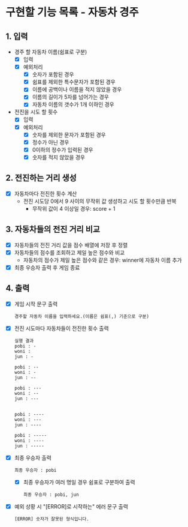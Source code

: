 # 구현할 기능 목록 - 자동차 경주

## 1. 입력

- 경주 할 자동차 이름(쉼표로 구분)
  - [x] 입력 
  - [x] 예외처리
     -  [x] 숫자가 포함된 경우
     -  [x] 쉼표를 제외한 특수문자가 포함된 경우
     -  [x] 이름에 공백이나 이름을 적지 않았을 경우
     -  [x] 이름의 길이가 5자를 넘어가는 경우
     -  [x] 자동차 이름의 갯수가 1개 이하인 경우

- 전진을 시도 할 횟수
  - [x] 입력
  - [x] 예외처리
    - [x] 숫자를 제외한 문자가 포함된 경우
    - [x] 정수가 아닌 경우
    - [x] 0이하의 정수가 입력된 경우
    - [x] 숫자를 적지 않았을 경우

## 2. 전진하는 거리 생성


- [x] 자동차마다 전진한 횟수 계산
  - 전진 시도당 0에서 9 사이의 무작위 값 생성하고 시도 할 횟수만큼 반복
    - 무작위 값이 4 이상일 경우: score + 1

## 3. 자동차들의 전진 거리 비교

- [x] 자동차들의 전진 거리 값을 점수 배열에 저장 후 정렬
- [x] 자동차들의 점수를 조회하고 제일 높은 점수와 비교
  - 자동차의 점수가 제일 높은 점수와 같은 경우: winner에 자동차 이름 추가
- [x] 최종 우승자 출력 후 게임 종료

## 4. 출력


- [x] 게임 시작 문구 출력
  ```
  경주할 자동차 이름을 입력하세요.(이름은 쉼표(,) 기준으로 구분)
  ```

- [x] 전진 시도마다 자동차들이 전진한 횟수 출력
  ```
  실행 결과
  pobi : -
  woni :
  jun : -
  
  pobi : --
  woni : -
  jun : --
  
  pobi : ---
  woni : --
  jun : ---
  
  
  pobi : ----
  woni : ---
  jun : ----
  
  pobi : -----
  woni : ----
  jun : -----
  ```

- [x] 최종 우승자 출력
  ```
  최종 우승자 : pobi
  ```

  - [x] 최종 우승자가 여러 명일 경우 쉼표로 구분하여 출력
    ```
    최종 우승자 : pobi, jun
    ```

- [x] 예외 상황 시 "[ERROR]로 시작하는" 에러 문구 출력
  ```
  [ERROR] 숫자가 잘못된 형식입니다.
  ```